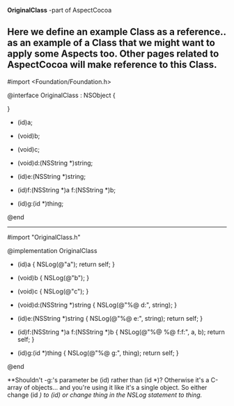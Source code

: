**OriginalClass** -part of AspectCocoa

Here we define an example Class as a reference.. as an example of a Class that we might want to apply some Aspects too.  Other pages related to AspectCocoa will make reference to this Class.
----

    
#import <Foundation/Foundation.h>


@interface OriginalClass : NSObject {

}

- (id)a;

- (void)b;

- (void)c;

- (void)d:(NSString *)string;

- (id)e:(NSString *)string;

- (id)f:(NSString *)a f:(NSString *)b;

- (id)g:(id *)thing;


@end


----

    
#import "OriginalClass.h"

@implementation OriginalClass


- (id)a
{
    NSLog(@"a");
    return self;
}

- (void)b
{
    NSLog(@"b");
}

- (void)c
{
    NSLog(@"c");
}

- (void)d:(NSString *)string
{
    NSLog(@"%@ d:", string);
}

- (id)e:(NSString *)string
{
    NSLog(@"%@ e:", string);
    return self;
}

- (id)f:(NSString *)a f:(NSString *)b
{
    NSLog(@"%@ %@ f:f:", a, b);
    return self;
}

- (id)g:(id *)thing
{
    NSLog(@"%@ g:", thing);
    return self;
}

@end



**Shouldn't -g:'s parameter be (id) rather than (id *)? Otherwise it's a C-array of objects... and you're using it like it's a single object. So either change (id *) to (id) or change thing in the NSLog statement to *thing.**
